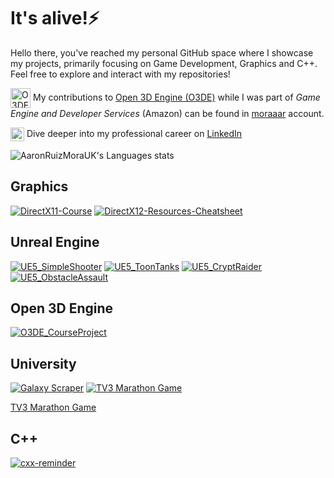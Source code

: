 # It's alive!⚡

Hello there, you've reached my personal GitHub space where I showcase my projects, primarily focusing on Game Development, Graphics and C++. Feel free to explore and interact with my repositories!

<img align="center" alt="O3DE"  width="32px" src="https://avatars.githubusercontent.com/u/68126246?s=48&v=4"/> My contributions to [Open 3D Engine (O3DE)](https://github.com/o3de/o3de) while I was part of *Game Engine and Developer Services* (Amazon) can be found in [moraaar](https://github.com/moraaar) account.

<img align="center" alt="LinkedIn" width="22px" src="https://cdn.jsdelivr.net/gh/devicons/devicon/icons/linkedin/linkedin-original.svg"/> Dive deeper into my professional career on [LinkedIn](https://www.linkedin.com/in/aaron-ruiz-mora-5621526/)

<!--
**AaronRuizMoraUK/AaronRuizMoraUK** is a ✨ _special_ ✨ repository because its `README.md` (this file) appears on your GitHub profile.

Here are some ideas to get you started:

- 🔭 I’m currently working on ...
- 🌱 I’m currently learning ...
- 👯 I’m looking to collaborate on ...
- 🤔 I’m looking for help with ...
- 💬 Ask me about ...
- 📫 How to reach me: ...
- 😄 Pronouns: ...
- ⚡ Fun fact: ...
- 🎮 🎲♟🎯🔧🕹

![AaronRuizMoraUK's GitHub stats](https://github-readme-stats.vercel.app/api?username=AaronRuizMoraUK&count_private=true&show_icons=true&theme=tokyonight&rank_icon=github)
-->

<!-- Stats -->
![AaronRuizMoraUK's Languages stats](https://github-readme-stats.vercel.app/api/top-langs/?username=AaronRuizMoraUK&count_private=true&langs_count=8&theme=tokyonight&layout=compact)

<!-- Pinned projects -->
## Graphics
[![DirectX11-Course](https://github-readme-stats.vercel.app/api/pin/?username=AaronRuizMoraUK&repo=DirectX11-Course&theme=tokyonight)](https://github.com/AaronRuizMoraUK/DirectX11-Course)
[![DirectX12-Resources-Cheatsheet](https://github-readme-stats.vercel.app/api/pin/?username=AaronRuizMoraUK&repo=DirectX12-Resources-Cheatsheet&theme=tokyonight)](https://github.com/AaronRuizMoraUK/DirectX12-Resources-Cheatsheet)
<!--
[DirectX11 Course](https://github.com/AaronRuizMoraUK/DirectX11-Course)
[DirectX12 Resources Cheatsheet](https://github.com/AaronRuizMoraUK/DirectX12-Resources-Cheatsheet)
-->

## Unreal Engine
[![UE5_SimpleShooter](https://github-readme-stats.vercel.app/api/pin/?username=AaronRuizMoraUK&repo=UE5_SimpleShooter&theme=tokyonight)](https://github.com/AaronRuizMoraUK/UE5_SimpleShooter)
[![UE5_ToonTanks](https://github-readme-stats.vercel.app/api/pin/?username=AaronRuizMoraUK&repo=UE5_ToonTanks&theme=tokyonight)](https://github.com/AaronRuizMoraUK/UE5_ToonTanks)
[![UE5_CryptRaider](https://github-readme-stats.vercel.app/api/pin/?username=AaronRuizMoraUK&repo=UE5_CryptRaider&theme=tokyonight)](https://github.com/AaronRuizMoraUK/UE5_CryptRaider)
[![UE5_ObstacleAssault](https://github-readme-stats.vercel.app/api/pin/?username=AaronRuizMoraUK&repo=UE5_ObstacleAssault&theme=tokyonight)](https://github.com/AaronRuizMoraUK/UE5_ObstacleAssault)
<!--
[UE5 Simple Shooter](https://github.com/AaronRuizMoraUK/UE5_SimpleShooter)
[UE5 Toon Tanks](https://github.com/AaronRuizMoraUK/UE5_ToonTanks)
[UE5 Crypt Raider](https://github.com/AaronRuizMoraUK/UE5_CryptRaider)
[UE5 Obstacle Assault](https://github.com/AaronRuizMoraUK/UE5_ObstacleAssault)
-->

## Open 3D Engine
[![O3DE_CourseProject](https://github-readme-stats.vercel.app/api/pin/?username=AaronRuizMoraUK&repo=O3DE_CourseProject&theme=tokyonight)](https://github.com/AaronRuizMoraUK/O3DE_CourseProject)
<!--
[O3DE Course Project](https://github.com/AaronRuizMoraUK/O3DE_CourseProject)
-->

## University
[![Galaxy Scraper](https://github-readme-stats.vercel.app/api/pin/?username=AaronRuizMoraUK&repo=GalaxyScraper&theme=tokyonight)](https://github.com/AaronRuizMoraUK/GalaxyScraper)
[![TV3 Marathon Game](https://github-readme-stats.vercel.app/api/pin/?username=AaronRuizMoraUK&repo=TV3MarathonGame&theme=tokyonight)](https://github.com/AaronRuizMoraUK/TV3MarathonGame)
<!--
[Galaxy Scraper](https://github.com/AaronRuizMoraUK/GalaxyScraper)
-->

[TV3 Marathon Game](https://github.com/AaronRuizMoraUK/TV3MarathonGame)

## C++
[![cxx-reminder](https://github-readme-stats.vercel.app/api/pin/?username=AaronRuizMoraUK&repo=cxx-reminder&theme=tokyonight)](https://github.com/AaronRuizMoraUK/cxx-reminder)
<!--
[C++ Reminder](https://github.com/AaronRuizMoraUK/cxx-reminder)
-->
